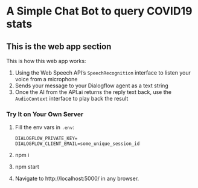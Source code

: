 # A Simple Chat Bot to query COVID19 stats

## This is the web app section

This is how this web app works:

1. Using the Web Speech API’s `SpeechRecognition` interface to listen your voice from a microphone
2. Sends your message to your Dialogflow agent as a text string
3. Once the AI from the API.ai returns the reply text back, use the `AudioContext` interface to play back the result

### Try It on Your Own Server

1. Fill the env vars in `.env`:

   ```
   DIALOGFLOW_PRIVATE_KEY=
   DIALOGFLOW_CLIENT_EMAIL=some_unique_session_id
   ```

2. npm i
3. npm start
4. Navigate to http://localhost:5000/ in any browser.

